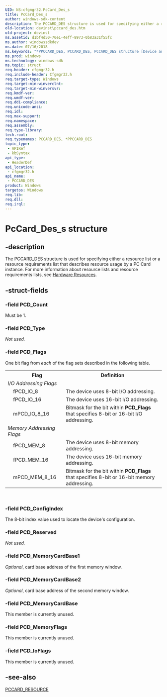 ```yaml
---
UID: NS:cfgmgr32.PcCard_Des_s
title: PcCard_Des_s
author: windows-sdk-content
description: The PCCARD_DES structure is used for specifying either a resource list or a resource requirements list that describes resource usage by a PC Card instance. For more information about resource lists and resource requirements lists, see Hardware Resources.
old-location: devinst\pccard_des.htm
old-project: devinst
ms.assetid: d1bf4d50-70e1-4eff-8973-0b83a31f55fc
ms.author: windowssdkdev
ms.date: 07/16/2018
ms.keywords: "*PPCCARD_DES, PCCARD_DES, PCCARD_DES structure [Device and Driver Installation], PPCCARD_DES, PPCCARD_DES structure pointer [Device and Driver Installation], PcCard_Des_s, cfgmgr32/PCCARD_DES, cfgmgr32/PPCCARD_DES, cfgmgrst_c82ff49b-4ae5-478d-a981-26d75408b157.xml, devinst.pccard_des"
ms.prod: windows
ms.technology: windows-sdk
ms.topic: struct
req.header: cfgmgr32.h
req.include-header: Cfgmgr32.h
req.target-type: Windows
req.target-min-winverclnt: 
req.target-min-winversvr: 
req.kmdf-ver: 
req.umdf-ver: 
req.ddi-compliance: 
req.unicode-ansi: 
req.idl: 
req.max-support: 
req.namespace: 
req.assembly: 
req.type-library: 
tech.root: 
req.typenames: PCCARD_DES, *PPCCARD_DES
topic_type:
 - APIRef
 - kbSyntax
api_type:
 - HeaderDef
api_location:
 - cfgmgr32.h
api_name:
 - PCCARD_DES
product: Windows
targetos: Windows
req.lib: 
req.dll: 
req.irql: 
---
```


# PcCard_Des_s structure


## -description


The PCCARD_DES structure is used for specifying either a resource list or a resource requirements list that describes resource usage by a PC Card instance. For more information about resource lists and resource requirements lists, see <a href="https://msdn.microsoft.com/library/windows/hardware/ff547012">Hardware Resources</a>.


## -struct-fields




### -field PCD_Count

Must be 1.


### -field PCD_Type

<i>Not used.</i>


### -field PCD_Flags

One bit flag from <i>each</i> of the flag sets described in the following table.

<table>
<tr>
<th></th>
<th>Flag</th>
<th>Definition</th>
</tr>
<tr>
<td colspan="2">
<i>I/O Addressing Flags</i>

</td>
<td></td>
</tr>
<tr>
<td></td>
<td>
fPCD_IO_8

</td>
<td>
The device uses 8-bit I/O addressing.

</td>
</tr>
<tr>
<td></td>
<td>
fPCD_IO_16

</td>
<td>
The device uses 16-bit I/O addressing.

</td>
</tr>
<tr>
<td></td>
<td>
mPCD_IO_8_16

</td>
<td>
Bitmask for the bit within <b>PCD_Flags</b> that specifies 8-bit or 16-bit I/O addressing.

</td>
</tr>
<tr>
<td colspan="2">
<i>Memory Addressing Flags</i>

</td>
<td></td>
</tr>
<tr>
<td></td>
<td>
fPCD_MEM_8

</td>
<td>
The device uses 8-bit memory addressing.

</td>
</tr>
<tr>
<td></td>
<td>
fPCD_MEM_16

</td>
<td>
The device uses 16-bit memory addressing.

</td>
</tr>
<tr>
<td></td>
<td>
mPCD_MEM_8_16

</td>
<td>
Bitmask for the bit within <b>PCD_Flags</b> that specifies 8-bit or 16-bit memory addressing.

</td>
</tr>
</table>
 


### -field PCD_ConfigIndex

The 8-bit index value used to locate the device's configuration.


### -field PCD_Reserved

<i>Not used.</i>


### -field PCD_MemoryCardBase1

<i>Optional</i>, card base address of the first memory window.


### -field PCD_MemoryCardBase2

<i>Optional</i>, card base address of the second memory window.


### -field PCD_MemoryCardBase

This member is currently unused.


### -field PCD_MemoryFlags

This member is currently unused.


### -field PCD_IoFlags

This member is currently unused.


## -see-also




<a href="https://msdn.microsoft.com/library/windows/hardware/ff549665">PCCARD_RESOURCE</a>
 

 

